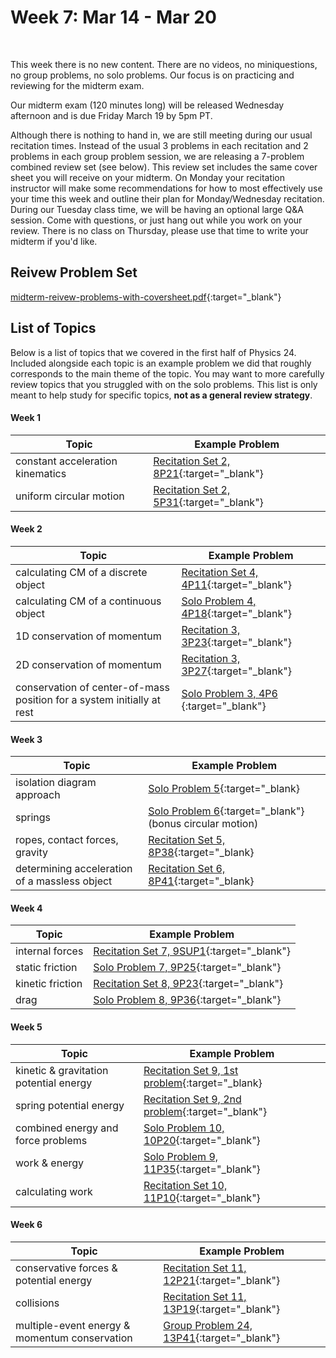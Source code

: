 # Week 7: Mar 14 - Mar 20

<br>

This week there is no new content. There are no videos, no miniquestions, no group problems, no solo problems. Our focus is on practicing and reviewing for the midterm exam.

Our midterm exam (120 minutes long) will be released Wednesday afternoon and is due Friday March 19 by 5pm PT.

Although there is nothing to hand in, we are still meeting during our usual recitation times. Instead of the usual 3 problems in each recitation and 2 problems in each group problem session, we are releasing a 7-problem combined review set (see below). This review set includes the same cover sheet you will receive on your midterm. On Monday your recitation instructor will make some recommendations for how to most effectively use your time this week and outline their plan for Monday/Wednesday recitation. During our Tuesday class time, we will be having an optional large Q&A session. Come with questions, or just hang out while you work on your review. There is no class on Thursday, please use that time to write your midterm if you'd like.


## Reivew Problem Set

[midterm-reivew-problems-with-coversheet.pdf](https://drive.google.com/file/d/11v_7ZVS57LuMORivv3bpw4O9_dpQNGPc/view?usp=sharing){:target="_blank"}


## List of Topics

Below is a list of topics that we covered in the first half of Physics 24. Included alongside each topic is an example problem we did that roughly corresponds to the main theme of the topic. You may want to more carefully review topics that you struggled with on the solo problems. This list is only meant to help study for specific topics, **not as a general review strategy**. 

#### Week 1

Topic | Example Problem
---------|----------
constant acceleration kinematics | [Recitation Set 2, 8P21](https://drive.google.com/file/d/1gRbEpzYTazOfMZ-kyEcU1jzxjM0AjNrz/view){:target="_blank"} 
uniform circular motion | [Recitation Set 2, 5P31](https://drive.google.com/file/d/1gRbEpzYTazOfMZ-kyEcU1jzxjM0AjNrz/view){:target="_blank"}

#### Week 2

Topic | Example Problem
---------|--------------
calculating CM of a discrete object | [Recitation Set 4, 4P11](https://drive.google.com/file/d/1UT3yUP0hOrEuQ7mQGa_2h1G-aY_JmmAv/view?usp=sharing){:target="_blank"}
calculating CM of a continuous object | [Solo Problem 4, 4P18](https://drive.google.com/file/d/1kssGdJs6eKH_XXqNAaQxuAnev5kfqPaH/view?usp=sharing){:target="_blank"}
1D conservation of momentum |[Recitation 3, 3P23](https://drive.google.com/file/d/14-lV3OBJsflWQVVq_qyBDFqepw3p_0H9/view){:target="_blank"} | 
2D conservation of momentum |[Recitation 3, 3P27](https://drive.google.com/file/d/14-lV3OBJsflWQVVq_qyBDFqepw3p_0H9/view){:target="_blank"}  |
conservation of center-of-mass position for a system initially at rest | [Solo Problem 3, 4P6 ](https://drive.google.com/file/d/1YEPBbCVSmFyjrBAb615u7ChHVk6nh_s9/view?usp=sharing){:target="_blank"} | 

#### Week 3

Topic | Example Problem
---------|-------------
isolation diagram approach | [Solo Problem 5](https://drive.google.com/file/d/1T3FU46_0InZY6mmew3s5JN8uTtgcY7qx/view?usp=sharing){:target="_blank}
springs | [Solo Problem 6](https://drive.google.com/file/d/1pB58hcM1yxx95eHI3uh3R3piNWboiLQR/view?usp=sharing){:target="_blank"} (bonus circular motion)| 
ropes, contact forces, gravity | [Recitation Set 5, 8P38](https://drive.google.com/file/d/102-vW3-o7ig-SlSFCaQlh6-7LsOvy4F-/view){:target="_blank} |
determining acceleration of a massless object | [Recitation Set 6, 8P41](https://drive.google.com/file/d/1DECkLAsUYHk0Qx1sOnGpl9qYtDyNIKtj/view){:target="_blank} | 

#### Week 4 

Topic | Example Problem
---------|--------------
internal forces | [Recitation Set 7, 9SUP1](https://drive.google.com/file/d/1lc3vM0MXhoN_UdGhWo7daajg_b5TPg5k/view){:target="_blank"} |
static friction | [Solo Problem 7, 9P25](https://drive.google.com/file/d/1h6ssCmV0b-0NGCEHMWsImW4GXa8qPRVF/view?usp=sharing){:target="_blank"}
kinetic friction | [Recitation Set 8, 9P23](https://drive.google.com/file/d/1nsb9icXH0Yo9aoiYi_7Mwxq9B7wEVXBf/view){:target="_blank"}
drag | [Solo Problem 8, 9P36](https://drive.google.com/file/d/1iLe7sQllKntrxwHFkxOulMEraHXgmO73/view?usp=sharing){:target="_blank"}

#### Week 5

Topic | Example Problem
---------|--------------
kinetic & gravitation potential energy | [Recitation Set 9, 1st problem](https://drive.google.com/file/d/1bEURF7RNfpozgXe7juMW8LNLUqr96p_h/view){:target="_blank}
spring potential energy | [Recitation Set 9, 2nd problem](https://drive.google.com/file/d/1bEURF7RNfpozgXe7juMW8LNLUqr96p_h/view){:target="_blank"}
combined energy and force problems | [Solo Problem 10, 10P20](https://drive.google.com/file/d/1KMnotHM8q8ADUtX8KE0xs6nZCioJkAJE/view?usp=sharing){:target="_blank"}
work & energy | [Solo Problem 9, 11P35](https://drive.google.com/file/d/1OA8FOhcWzNHZOXFgqE6w6HXIY0KVMWRb/view?usp=sharing){:target="_blank"}
calculating work | [Recitation Set 10, 11P10](https://drive.google.com/file/d/1YFk1uyxa9wc6E0CvaG1N5zhRispeQgPO/view){:target="_blank"}

#### Week 6

Topic | Example Problem
---------|--------------
conservative forces & potential energy | [Recitation Set 11, 12P21](https://drive.google.com/file/d/1bKyTHc986v0jNAOCuALgPAFXZWw0UuN8/view){:target="_blank"}
collisions | [Recitation Set 11, 13P19](https://drive.google.com/file/d/1bKyTHc986v0jNAOCuALgPAFXZWw0UuN8/view){:target="_blank"}
multiple-event energy & momentum conservation | [Group Problem 24, 13P41](https://drive.google.com/file/d/1iv22_bZTX2chWmSdQBgO-sMH9BTHO83L/view?usp=sharing){:target="_blank"}
